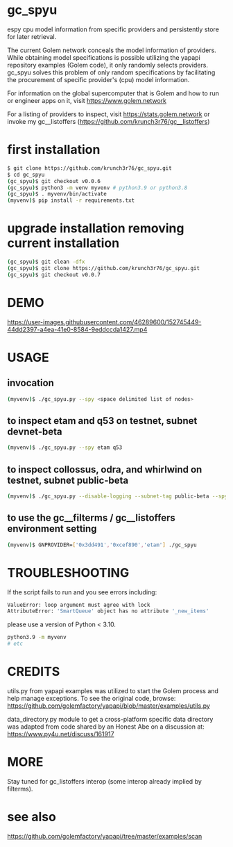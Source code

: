 # gc_spyu
espy cpu model information from specific providers and persistently store for later retrieval.

The current Golem network conceals the model information of providers. While obtaining model specifications is possible utilizing the yapapi repository examples (Golem code), it only randomly selects providers.  gc_spyu solves this problem of only random specifications by facilitating the procurement of specific provider's (cpu) model information.

For information on the global supercomputer that is Golem and how to run or engineer apps on it, visit https://www.golem.network

For a listing of providers to inspect, visit https://stats.golem.network or invoke my gc__listoffers (https://github.com/krunch3r76/gc__listoffers)

# first installation
```bash
$ git clone https://github.com/krunch3r76/gc_spyu.git
$ cd gc_spyu
(gc_spyu)$ git checkout v0.0.6
(gc_spyu)$ python3 -m venv myvenv # python3.9 or python3.8
(gc_spyu)$ . myvenv/bin/activate
(myvenv)$ pip install -r requirements.txt
```

# upgrade installation removing current installation
```bash
(gc_spyu)$ git clean -dfx
(gc_spyu)$ git clone https://github.com/krunch3r76/gc_spyu.git
(gc_spyu)$ git checkout v0.0.7
```

# DEMO

https://user-images.githubusercontent.com/46289600/152745449-44dd2397-a4ea-41e0-8584-9eddccda1427.mp4


# USAGE

## invocation
```bash
(myvenv)$ ./gc_spyu.py --spy <space delimited list of nodes>
```  
## to inspect etam and q53 on testnet, subnet devnet-beta
```bash
(myvenv)$ ./gc_spyu.py --spy etam q53
```
## to inspect collossus, odra, and whirlwind on testnet, subnet public-beta
```bash
(myvenv)$ ./gc_spyu.py --disable-logging --subnet-tag public-beta --spy collossus odra whirlwind
```

## to use the gc__filterms / gc__listoffers environment setting
```bash
(myvenv)$ GNPROVIDER=['0x3dd491','0xcef890','etam'] ./gc_spyu
```
# TROUBLESHOOTING
If the script fails to run and you see errors including:
```bash
ValueError: loop argument must agree with lock
AttributeError: 'SmartQueue' object has no attribute '_new_items'
```
please use a version of Python < 3.10.
```bash
python3.9 -m myvenv
# etc
```

# CREDITS
utils.py from yapapi examples was utilized to start the Golem process and help manage exceptions. To see the original code, browse: https://github.com/golemfactory/yapapi/blob/master/examples/utils.py

data_directory.py module to get a cross-platform specific data directory was adapted from code shared by an Honest Abe on a discussion at: https://www.py4u.net/discuss/161917


# MORE
Stay tuned for gc_listoffers interop (some interop already implied by filterms).

# see also
https://github.com/golemfactory/yapapi/tree/master/examples/scan

